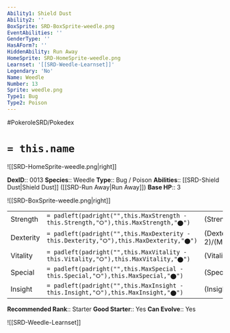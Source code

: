 ```yaml
---
Ability1: Shield Dust
Ability2: ''
BoxSprite: SRD-BoxSprite-weedle.png
EventAbilities: ''
GenderType: ''
HasAForm?: ''
HiddenAbility: Run Away
HomeSprite: SRD-HomeSprite-weedle.png
Learnset: '[[SRD-Weedle-Learnset]]'
Legendary: 'No'
Name: Weedle
Number: 13
Sprite: weedle.png
Type1: Bug
Type2: Poison
---
```


#PokeroleSRD/Pokedex

# `= this.name`

![[SRD-HomeSprite-weedle.png|right]]

**DexID**:: 0013
**Species**:: Weedle
**Type**:: Bug / Poison
**Abilities**:: [[SRD-Shield Dust|Shield Dust]] ([[SRD-Run Away|Run Away]])
**Base HP**:: 3

![[SRD-BoxSprite-weedle.png|right]]

|           |                                                                                        |                                          |
| --------- | -------------------------------------------------------------------------------------- | ---------------------------------------- |
| Strength  | `= padleft(padright("",this.MaxStrength - this.Strength,"⭘"),this.MaxStrength,"⬤")`    | (Strength::1)/(MaxStrength::3)   |
| Dexterity | `= padleft(padright("",this.MaxDexterity - this.Dexterity,"⭘"),this.MaxDexterity,"⬤")` | (Dexterity:: 2)/(MaxDexterity::4) |
| Vitality  | `= padleft(padright("",this.MaxVitality - this.Vitality,"⭘"),this.MaxVitality,"⬤")`    | (Vitality::1)/(MaxVitality::3)   |
| Special   | `= padleft(padright("",this.MaxSpecial - this.Special,"⭘"),this.MaxSpecial,"⬤")`       | (Special::1)/(MaxSpecial::3)     |
| Insight   | `= padleft(padright("",this.MaxInsight - this.Insight,"⭘"),this.MaxInsight,"⬤")`       | (Insight::1)/(MaxInsight::3)     |

**Recommended Rank**:: Starter
**Good Starter**:: Yes
**Can Evolve**:: Yes

![[SRD-Weedle-Learnset]]